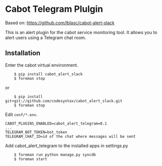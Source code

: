 Cabot Telegram Plulgin
=====

Based on: https://github.com/lblasc/cabot-alert-slack

This is an alert plugin for the cabot service monitoring tool. It allows you to alert users using a Telegram chat room.

## Installation

Enter the cabot virtual environment.
```
    $ pip install cabot_alert_slack
    $ foreman stop
```

or

```
    $ pip install git+git://github.com/codesyntax/cabot_alert_slack.git
    $ foreman stop
```

Edit `conf/*.env`.

```
CABOT_PLUGINS_ENABLED=cabot_alert_telegram=0.1
...
TELEGRAM_BOT_TOKEN=bot_token
TELEGRAM_CHAT_ID=id of the chat where messages will be sent
```

Add cabot_alert_telegram to the installed apps in settings.py
```
    $ foreman run python manage.py syncdb
    $ foreman start
```

